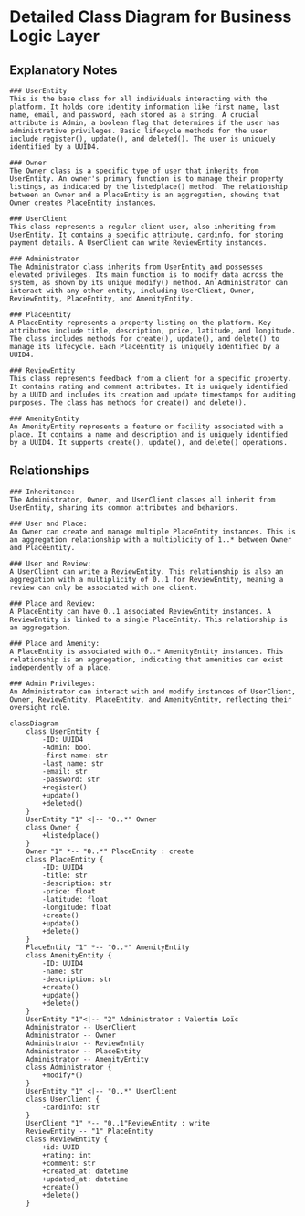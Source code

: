 # Detailed Class Diagram for Business Logic Layer

## Explanatory Notes

    ### UserEntity
    This is the base class for all individuals interacting with the platform. It holds core identity information like first name, last name, email, and password, each stored as a string. A crucial attribute is Admin, a boolean flag that determines if the user has administrative privileges. Basic lifecycle methods for the user include register(), update(), and deleted(). The user is uniquely identified by a UUID4.

    ### Owner
    The Owner class is a specific type of user that inherits from UserEntity. An owner's primary function is to manage their property listings, as indicated by the listedplace() method. The relationship between an Owner and a PlaceEntity is an aggregation, showing that Owner creates PlaceEntity instances.

    ### UserClient
    This class represents a regular client user, also inheriting from UserEntity. It contains a specific attribute, cardinfo, for storing payment details. A UserClient can write ReviewEntity instances.

    ### Administrator
    The Administrator class inherits from UserEntity and possesses elevated privileges. Its main function is to modify data across the system, as shown by its unique modify() method. An Administrator can interact with any other entity, including UserClient, Owner, ReviewEntity, PlaceEntity, and AmenityEntity.

    ### PlaceEntity
    A PlaceEntity represents a property listing on the platform. Key attributes include title, description, price, latitude, and longitude. The class includes methods for create(), update(), and delete() to manage its lifecycle. Each PlaceEntity is uniquely identified by a UUID4.

    ### ReviewEntity
    This class represents feedback from a client for a specific property. It contains rating and comment attributes. It is uniquely identified by a UUID and includes its creation and update timestamps for auditing purposes. The class has methods for create() and delete().

    ### AmenityEntity
    An AmenityEntity represents a feature or facility associated with a place. It contains a name and description and is uniquely identified by a UUID4. It supports create(), update(), and delete() operations.

## Relationships

    ### Inheritance:
    The Administrator, Owner, and UserClient classes all inherit from UserEntity, sharing its common attributes and behaviors.

    ### User and Place:
    An Owner can create and manage multiple PlaceEntity instances. This is an aggregation relationship with a multiplicity of 1..* between Owner and PlaceEntity.

    ### User and Review:
    A UserClient can write a ReviewEntity. This relationship is also an aggregation with a multiplicity of 0..1 for ReviewEntity, meaning a review can only be associated with one client.

    ### Place and Review:
    A PlaceEntity can have 0..1 associated ReviewEntity instances. A ReviewEntity is linked to a single PlaceEntity. This relationship is an aggregation.

    ### Place and Amenity:
    A PlaceEntity is associated with 0..* AmenityEntity instances. This relationship is an aggregation, indicating that amenities can exist independently of a place.

    ### Admin Privileges:
    An Administrator can interact with and modify instances of UserClient, Owner, ReviewEntity, PlaceEntity, and AmenityEntity, reflecting their oversight role.

```mermaid
classDiagram
    class UserEntity {
        -ID: UUID4
        -Admin: bool
        -first name: str
        -last name: str
        -email: str
        -password: str
        +register()
        +update()
        +deleted()
    }
    UserEntity "1" <|-- "0..*" Owner
    class Owner {
        +listedplace()
    }
    Owner "1" *-- "0..*" PlaceEntity : create
    class PlaceEntity {
        -ID: UUID4
        -title: str
        -description: str
        -price: float
        -latitude: float
        -longitude: float
        +create()
        +update()
        +delete()
    }
    PlaceEntity "1" *-- "0..*" AmenityEntity
    class AmenityEntity {
        -ID: UUID4
        -name: str
        -description: str
        +create()
        +update()
        +delete()
    }
    UserEntity "1"<|-- "2" Administrator : Valentin Loïc
    Administrator -- UserClient
    Administrator -- Owner
    Administrator -- ReviewEntity
    Administrator -- PlaceEntity
    Administrator -- AmenityEntity
    class Administrator {
        +modify*()
    }
    UserEntity "1" <|-- "0..*" UserClient
    class UserClient {
        -cardinfo: str
    }
    UserClient "1" *-- "0..1"ReviewEntity : write
    ReviewEntity -- "1" PlaceEntity
    class ReviewEntity {
        +id: UUID
        +rating: int
        +comment: str
        +created_at: datetime
        +updated_at: datetime
        +create()
        +delete()
    }
```